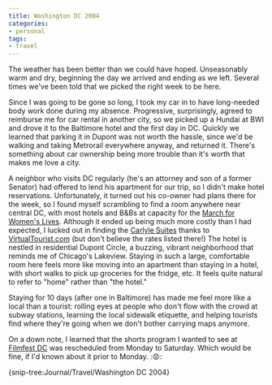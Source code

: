 ```yaml
---
title: Washington DC 2004
categories:
- personal
tags:
- travel
---
```


The weather has been better than we could have hoped.  Unseasonably warm and dry, beginning the day we arrived and ending as we left.  Several times we've been told that we picked the right week to be here.

Since I was going to be gone so long, I took my car in to have long-needed body work done during my absence.  Progressive, surprisingly, agreed to reimburse me for car rental in another city, so we picked up a Hundai at BWI and drove it to the Baltimore hotel and the first day in DC.  Quickly we learned that parking it in Dupont was not worth the hassle, since we'd be walking and taking Metrorail everywhere anyway, and returned it.  There's something about car ownership being more trouble than it's worth that makes me love a city.

A neighbor who visits DC regularly (he's an attorney and son of a former Senator) had offered to lend his apartment for our trip, so I didn't make hotel reservations.  Unfortunately, it turned out his co-owner had plans there for the week, so I found myself scrambling to find a room anywhere near central DC, with most hotels and B&Bs at capacity for the [March for Women's Lives][1].  Although it ended up being much more costly than I had expected, I lucked out in finding the [Carlyle Suites][2] thanks to [VirtualTourist.com][3] (but don't believe the rates listed there!)  The hotel is nestled in residential Dupont Circle, a buzzing, vibrant neighborhood that reminds me of Chicago's Lakeview.  Staying in such a large, comfortable room here feels more like moving into an apartment than staying in a hotel, with short walks to pick up groceries for the fridge, etc.  It feels quite natural to refer to "home" rather than "the hotel."

   [1]: http://www.marchforwomen.org/
   [2]: http://www.carlylesuites.com/
   [3]: http://www.virtualtourist.com/vt/500/3/1253d/

Staying for 10 days (after one in Baltimore) has made me feel more like a local than a tourist: rolling eyes at people who don't flow with the crowd at subway stations, learning the local sidewalk etiquette, and helping tourists find where they're going when we don't bother carrying maps anymore.

On a down note, I learned that the shorts program I wanted to see at [Filmfest DC][4] was rescheduled from Monday to Saturday.  Which would be fine, if I'd known about it prior to Monday.  ::pout::

   [4]: http://www.filmfestdc.org/

{snip-tree:Journal/Travel/Washington DC 2004}
